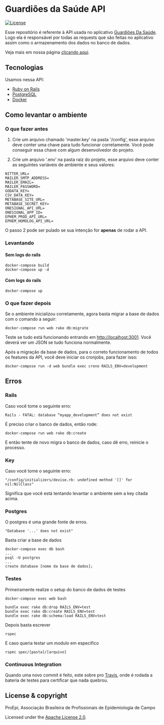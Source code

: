 # Guardiões da Saúde API

[![License](https://img.shields.io/badge/License-Apache%202.0-blue.svg)](https://opensource.org/licenses/Apache-2.0)

Esse repositório é referente à API usada no aplicativo [Guardiões Da Saúde](https://github.com/proepidesenvolvimento/guardioes-app). Logo ela é responsável por todas as requests que são feitas no aplicativo assim como o armazenamento dos dados no banco de dados.

Veja mais em nossa página [clicando aqui](https://proepidesenvolvimento.github.io/guardioes-api/).

## Tecnologias

Usamos nessa API:

- [Ruby on Rails](https://rubyonrails.org/)
- [PostgreSQL](https://www.postgresql.org/)
- [Docker](https://www.docker.com/)

## Como levantar o ambiente

### O que fazer antes

1. Crie um arquivo chamado 'master.key' na pasta '/config', esse arquivo deve conter uma chave para tudo funcionar corretamente. Você pode conseguir essa chave com algum desenvolvedor do projeto.

2. Crie um arquivo '.env' na pasta raiz do projeto, esse arquivo deve conter as seguintes variáveis de ambiente e seus valores:

```
NITTER_URL=
MAILER_SMTP_ADDRESS=
MAILER_EMAIL=
MAILER_PASSWORD=
GODATA_KEY=
CSV_DATA_KEY=
METABASE_SITE_URL=
METABASE_SECRET_KEY=
ONESIGNAL_API_URL=
ONESIGNAL_APP_ID=
EPHEM_PROD_API_URL=
EPHEM_HOMOLOG_API_URL=
```

O passo 2 pode ser pulado se sua intenção for **apenas** de rodar a API.

### Levantando

#### Sem logs do rails

```shell
docker-compose build
docker-compose up -d
```

#### Com logs do rails

```shell
docker-compose up
```

### O que fazer depois

Se o ambiente inicializou corretamente, agora basta migrar a base de dados com o comando a seguir:

```shell
docker-compose run web rake db:migrate
```

Teste se tudo está funcionando entrando em [http://localhost:3001](http://localhost:3001]). Você deverá ver um JSON se tudo funciona normalmente.

Após a migração da base de dados, para o correto funcionamento de todos os features da API, você deve iniciar os cronjobs, para fazer isso:

```
docker-compose run -d web bundle exec crono RAILS_ENV=development
```

## Erros

### Rails

Caso você tome o seguinte erro:

```Shell
Rails - FATAL: database “myapp_development” does not exist
```

É preciso criar o banco de dados, então rode:

```shell
docker-compose run web rake db:create
```

E então tente de novo migra o banco de dados, caso dê erro, reinicie o processo.

### Key

Caso você tome o seguinte erro:

```shell
"/config/initializers/devise.rb: undefined method '[]' for nil:NilClass"
```

Significa que você está tentando levantar o ambiente sem a key citada acima.

### Postgres

O postgres é uma grande fonte de erros.

```shell
"Database '...' does not exist"
```

Basta criar a base de dados

```shell
docker-compose exec db bash
...
psql -U postgres
...
create database [nome da base de dados];
```

### Testes

Primeiramente realize o setup do banco de dados de testes

```shell
docker-compose exec web bash
```

```shell
bundle exec rake db:drop RAILS_ENV=test
bundle exec rake db:create RAILS_ENV=test
bundle exec rake db:schema:load RAILS_ENV=test
```

Depois basta escrever

```shell
rspec
```

E caso queria testar um modulo em específico

```shell
rspec spec/[pasta]/[arquivo]
```

### Continuous Integration

Quando uma novo commit é feito, este sobre pro [Travis](https://travis-ci.org/), onde é rodada a bateria de testes para certificar que nada quebrou.

## License & copyright

ProEpi, Associação Brasileira de Profissionais de Epidemiologia de Campo

Licensed under the [Apache License 2.0](LICENSE.md).
